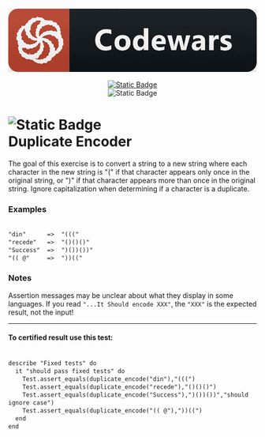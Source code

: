 <div id="badges" align="center">

![](../img/code.png)

<a href="https://www.codewars.com/users/hanamaru93"> ![Static Badge](https://img.shields.io/badge/CodeWars_Profile%3A-hanamaru93-red?style=social&logo=codewars) </a> <br>
![Static Badge](https://img.shields.io/badge/_Ruby-red?style=plastic&logo=ruby)

</div>

# ![Static Badge](https://img.shields.io/badge/Kata_Level:_6Kyu%20-yellow?style=plastic) <br> Duplicate Encoder

The goal of this exercise is to convert a string to a new string where each character in the new string is "(" if that character appears only once in the original string, or ")" if that character appears more than once in the original string. Ignore capitalization when determining if a character is a duplicate.

### Examples

```

"din"      =>  "((("
"recede"   =>  "()()()"
"Success"  =>  ")())())"
"(( @"     =>  "))(("

```
### Notes

Assertion messages may be unclear about what they display in some languages. If you read ` "...It Should encode XXX" `, the ` "XXX" ` is the expected result, not the input!

---

#### To certified result use this test:


```

describe "Fixed tests" do
  it "should pass fixed tests" do
    Test.assert_equals(duplicate_encode("din"),"(((")
    Test.assert_equals(duplicate_encode("recede"),"()()()")
    Test.assert_equals(duplicate_encode("Success"),")())())","should ignore case")
    Test.assert_equals(duplicate_encode("(( @"),"))((")
  end
end

```

